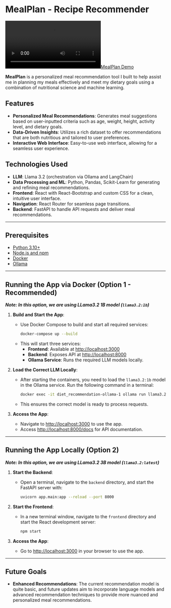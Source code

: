 # MealPlan - Recipe Recommender

[![MealPlan Demo](assets/MealPlanDemo.mov)](assets/MealPlanDemo.mov)

**MealPlan** is a personalized meal recommendation tool I built to help assist me in planning my meals effectively and meet my dietary goals using a combination of nutritional science and machine learning.

## Features

- **Personalized Meal Recommendations**: Generates meal suggestions based on user-inputted criteria such as age, weight, height, activity level, and dietary goals.
- **Data-Driven Insights**: Utilizes a rich dataset to offer recommendations that are both nutritious and tailored to user preferences.
- **Interactive Web Interface**: Easy-to-use web interface, allowing for a seamless user experience.

## Technologies Used

- **LLM**: Llama 3.2 (orchestration via Ollama and LangChain)
- **Data Processing and ML**: Python, Pandas, Scikit-Learn for generating and refining meal recommendations.
- **Frontend**: React with React-Bootstrap and custom CSS for a clean, intuitive user interface.
- **Navigation**: React Router for seamless page transitions.
- **Backend**: FastAPI to handle API requests and deliver meal recommendations.

---

## Prerequisites

- [Python 3.10+](https://www.python.org/downloads/)
- [Node.js and npm](https://nodejs.org/)
- [Docker](https://www.docker.com/)
- [Ollama](https://ollama.com/)
---

## Running the App via Docker (Option 1 - Recommended)

***Note: In this option, we are using LLama3.2 1B model (`llama3.2:1b`)***

1. **Build and Start the App**:
   - Use Docker Compose to build and start all required services:
     ```bash
     docker-compose up --build
     ```
   - This will start three services:
     - **Frontend**: Available at [http://localhost:3000](http://localhost:3000)
     - **Backend**: Exposes API at [http://localhost:8000](http://localhost:8000)
     - **Ollama Service**: Runs the required LLM models locally.

2. **Load the Correct LLM Locally**:
   - After starting the containers, you need to load the `llama3.2:1b` model in the Ollama service. Run the following command in a terminal:
     ```bash
     docker exec -it diet_recommendation-ollama-1 ollama run llama3.2:1b
     ```
   - This ensures the correct model is ready to process requests.

3. **Access the App**:
   - Navigate to [http://localhost:3000](http://localhost:3000) to use the app.
   - Access [http://localhost:8000/docs](http://localhost:8000/docs) for API documentation.

---

## Running the App Locally (Option 2)

***Note: In this option, we are using LLama3.2 3B model (`llama3.2:latest`)***

1. **Start the Backend**:
   - Open a terminal, navigate to the `backend` directory, and start the FastAPI server with:
     ```bash
     uvicorn app.main:app --reload --port 8000
     ```

2. **Start the Frontend**:
   - In a new terminal window, navigate to the `frontend` directory and start the React development server:
     ```bash
     npm start
     ```

3. **Access the App**:
   - Go to [http://localhost:3000](http://localhost:3000) in your browser to use the app.

---

## Future Goals

- **Enhanced Recommendations**: The current recommendation model is quite basic, and future updates aim to incorporate language models and advanced recommendation techniques to provide more nuanced and personalized meal recommendations.
